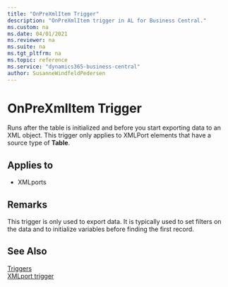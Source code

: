 ```yaml
---
title: "OnPreXmlItem Trigger"
description: "OnPreXmlItem trigger in AL for Business Central."
ms.custom: na
ms.date: 04/01/2021
ms.reviewer: na
ms.suite: na
ms.tgt_pltfrm: na
ms.topic: reference
ms.service: "dynamics365-business-central"
author: SusanneWindfeldPedersen
---
```



# OnPreXmlItem Trigger
Runs after the table is initialized and before you start exporting data to an XML object. This trigger only applies to XMLPort elements that have a source type of **Table**.  
  
## Applies to  
- XMLports  
  
## Remarks  
 This trigger is only used to export data. It is typically used to set filters on the data and to initialize variables before finding the first record.  
  
## See Also  
 [Triggers](devenv-triggers.md)  
 [XMLport trigger](devenv-xmlport-triggers.md)  